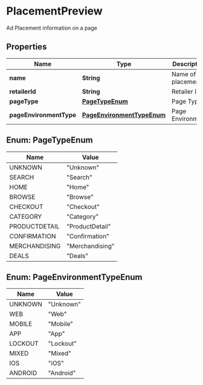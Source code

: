 

# PlacementPreview

Ad Placement information on a page

## Properties

| Name | Type | Description | Notes |
|------------ | ------------- | ------------- | -------------|
|**name** | **String** | Name of the placement |  |
|**retailerId** | **String** | Retailer Id |  |
|**pageType** | [**PageTypeEnum**](#PageTypeEnum) | Page Type |  |
|**pageEnvironmentType** | [**PageEnvironmentTypeEnum**](#PageEnvironmentTypeEnum) | Page Environment |  |



## Enum: PageTypeEnum

| Name | Value |
|---- | -----|
| UNKNOWN | &quot;Unknown&quot; |
| SEARCH | &quot;Search&quot; |
| HOME | &quot;Home&quot; |
| BROWSE | &quot;Browse&quot; |
| CHECKOUT | &quot;Checkout&quot; |
| CATEGORY | &quot;Category&quot; |
| PRODUCTDETAIL | &quot;ProductDetail&quot; |
| CONFIRMATION | &quot;Confirmation&quot; |
| MERCHANDISING | &quot;Merchandising&quot; |
| DEALS | &quot;Deals&quot; |



## Enum: PageEnvironmentTypeEnum

| Name | Value |
|---- | -----|
| UNKNOWN | &quot;Unknown&quot; |
| WEB | &quot;Web&quot; |
| MOBILE | &quot;Mobile&quot; |
| APP | &quot;App&quot; |
| LOCKOUT | &quot;Lockout&quot; |
| MIXED | &quot;Mixed&quot; |
| IOS | &quot;iOS&quot; |
| ANDROID | &quot;Android&quot; |



